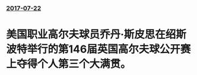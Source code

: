 ### [2017-07-22](/news/2017/07/22/index.md)

##### 
# 美国职业高尔夫球员乔丹·斯皮思在绍斯波特举行的第146届英国高尔夫球公开赛上夺得个人第三个大满贯。



